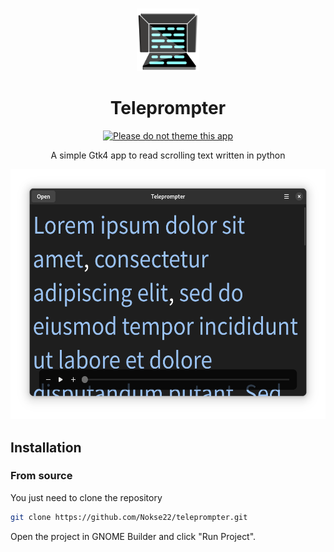 # 


<div align="center">
<img src="data/icons/hicolor/scalable/apps/com.github.nokse22.teleprompter.svg" height="100">

# Teleprompter

[![Please do not theme this app](https://stopthemingmy.app/badge.svg)](https://stopthemingmy.app) 

A simple Gtk4 app to read scrolling text written in python

  <div align="center">
  <img src="data/resources/Screenshot.png" height="400"/>
  </div>
  
  
</div>

## Installation

### From source

You just need to clone the repository

```sh
git clone https://github.com/Nokse22/teleprompter.git
```

Open the project in GNOME Builder and click "Run Project".
